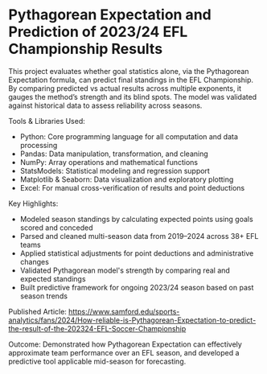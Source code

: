 # Pythagorean Expectation and Prediction of 2023/24 EFL Championship Results
This project evaluates whether goal statistics alone, via the Pythagorean Expectation formula, can predict final standings in the EFL Championship. By comparing predicted vs actual results across multiple exponents, it gauges the method’s strength and its blind spots. The model was validated against historical data to assess reliability across seasons.

Tools & Libraries Used:
- Python: Core programming language for all computation and data processing
- Pandas: Data manipulation, transformation, and cleaning
- NumPy: Array operations and mathematical functions
- StatsModels: Statistical modeling and regression support
- Matplotlib & Seaborn: Data visualization and exploratory plotting
- Excel: For manual cross-verification of results and point deductions

Key Highlights:
- Modeled season standings by calculating expected points using goals scored and conceded
- Parsed and cleaned multi-season data from 2019–2024 across 38+ EFL teams
- Applied statistical adjustments for point deductions and administrative changes
- Validated Pythagorean model's strength by comparing real and expected standings
- Built predictive framework for ongoing 2023/24 season based on past season trends

Published Article: https://www.samford.edu/sports-analytics/fans/2024/How-reliable-is-Pythagorean-Expectation-to-predict-the-result-of-the-202324-EFL-Soccer-Championship

Outcome:
Demonstrated how Pythagorean Expectation can effectively approximate team performance over an EFL season, and developed a predictive tool applicable mid-season for forecasting.
